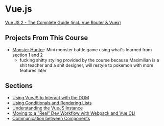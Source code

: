 # Vue.js

[Vue JS 2 - The Complete Guide (incl. Vue Router & Vuex)](https://www.udemy.com/course/vuejs-2-the-complete-guide/)

## Projects From This Course

- [Monster Hunter](https://jsfiddle.net/hungrypc/k3f4t7bm/): Mini monster battle game using what's learned from section 1 and 2
    + fucking shitty styling provided by the course because Maximilian is a shit teacher and a shit designer, will restyle to pokemon with more features later

## Sections

- [Using VueJS to Interact with the DOM](https://github.com/hungrypc/notes/tree/master/root/vuejs/dom.md)
- [Using Conditionals and Rendering Lists](https://github.com/hungrypc/notes/tree/master/root/vuejs/conditionals.md)
- [Understanding the VueJS Instance](https://github.com/hungrypc/notes/tree/master/root/vuejs/instance.md)
- [Moving to a "Real" Dev Workflow with Webpack and Vue CLI](https://github.com/hungrypc/notes/tree/master/root/vuejs/development.md)
- [Communication between Components](https://github.com/hungrypc/notes/tree/master/root/vuejs/communication.md)
